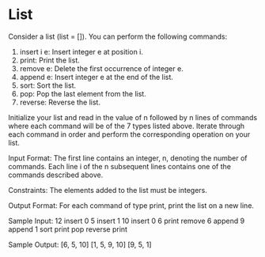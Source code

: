 # List
Consider a list (list = []). You can perform the following commands:

1. insert i e: Insert integer e at position i.
2. print: Print the list.
3. remove e: Delete the first occurrence of integer e.
4. append e: Insert integer e at the end of the list.
5. sort: Sort the list.
6. pop: Pop the last element from the list.
7. reverse: Reverse the list.

  Initialize your list and read in the value of n followed by n lines of commands where each command will be of the 7 types listed above. Iterate through each command in order and perform the corresponding operation on your list.
  
Input Format:
  The first line contains an integer, n, denoting the number of commands.
Each line i of the n subsequent lines contains one of the commands described above.

Constraints:
  The elements added to the list must be integers.

Output Format:
  For each command of type print, print the list on a new line.

Sample Input:
  12
  insert 0 5
  insert 1 10
  insert 0 6
  print
  remove 6
  append 9
  append 1
  sort
  print
  pop
  reverse
  print

Sample Output:
  [6, 5, 10]
  [1, 5, 9, 10]
  [9, 5, 1]
